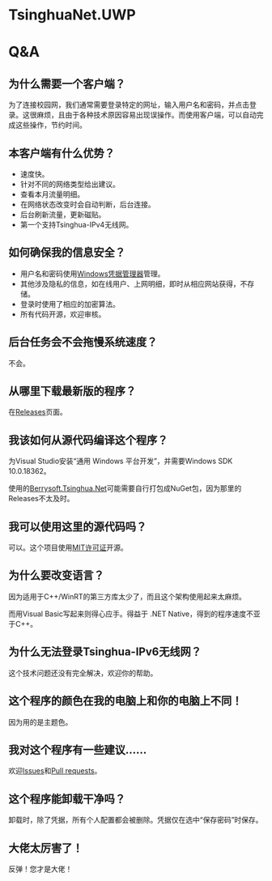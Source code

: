 # TsinghuaNet.UWP
# Q&A
## 为什么需要一个客户端？
为了连接校园网，我们通常需要登录特定的网址，输入用户名和密码，并点击登录。这很麻烦，且由于各种技术原因容易出现误操作。而使用客户端，可以自动完成这些操作，节约时间。
## 本客户端有什么优势？
* 速度快。
* 针对不同的网络类型给出建议。
* 查看本月流量明细。
* 在网络状态改变时会自动判断，后台连接。
* 后台刷新流量，更新磁贴。
* 第一个支持Tsinghua-IPv4无线网。
## 如何确保我的信息安全？
* 用户名和密码使用[Windows凭据管理器](https://support.microsoft.com/zh-cn/help/4026814/windows-accessing-credential-manager)管理。
* 其他涉及隐私的信息，如在线用户、上网明细，即时从相应网站获得，不存储。
* 登录时使用了相应的加密算法。
* 所有代码开源，欢迎审核。
## 后台任务会不会拖慢系统速度？
不会。
## 从哪里下载最新版的程序？
在[Releases](https://github.com/Berrysoft/TsinghuaNetUWP/releases)页面。
## 我该如何从源代码编译这个程序？
为Visual Studio安装“通用 Windows 平台开发”，并需要Windows SDK 10.0.18362。

使用的[Berrysoft.Tsinghua.Net](https://github.com/Berrysoft/ClassLibrary/tree/master/src/Berrysoft.Tsinghua.Net)可能需要自行打包成NuGet包，因为那里的Releases不太及时。
## 我可以使用这里的源代码吗？
可以。这个项目使用[MIT许可证](./LICENSE)开源。
## 为什么要改变语言？
因为适用于C++/WinRT的第三方库太少了，而且这个架构使用起来太麻烦。

而用Visual Basic写起来则得心应手。得益于 .NET Native，得到的程序速度不亚于C++。
## 为什么无法登录Tsinghua-IPv6无线网？
这个技术问题还没有完全解决，欢迎你的帮助。
## 这个程序的颜色在我的电脑上和你的电脑上不同！
因为用的是主题色。
## 我对这个程序有一些建议……
欢迎[Issues](https://github.com/Berrysoft/TsinghuaNetUWP/issues)和[Pull requests](https://github.com/Berrysoft/TsinghuaNetUWP/pulls)。
## 这个程序能卸载干净吗？
卸载时，除了凭据，所有个人配置都会被删除。凭据仅在选中“保存密码”时保存。
## 大佬太厉害了！
反弹！您才是大佬！
